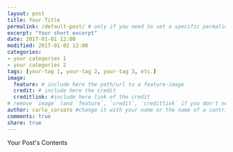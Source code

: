```yaml
---
layout: post
title: Your Title
permalink: /default-post/ # only if you need to set a specific permalink; remove it otherwise
excerpt: "Your short excerpt"
date: 2017-01-01 12:00
modified: 2017-01-02 12:00
categories:
- your categories 1
- your categories 2
tags: [your-tag 1, your-tag 2, your-tag 3, etc.]
image:
  feature: # include here the path/url to a feature-image
  credit: # include here the credit
  creditlink: #include here link of the credit
# remove `image` (and `feature`, `credit`, `creditlink` if you don't need feature-images)
author: carlo_corsato #change it with your name or the name of a contributors to your sit
comments: true
share: true
---
```


Your Post's Contents
